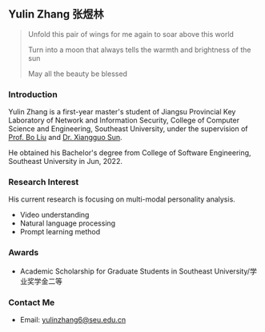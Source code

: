 ## Yulin Zhang 张煜林



> Unfold this pair of wings for me again to soar above this world
>
> Turn into a moon that always tells the warmth and brightness of the sun
>
> May all the beauty be blessed

### Introduction

Yulin Zhang is a first-year master's student of  Jiangsu Provincial Key Laboratory of Network and Information Security, College of Computer Science and Engineering, Southeast University, under the supervision of [Prof. Bo Liu](https://cse.seu.edu.cn/2019/0102/c23024a257041/page.htm) and [Dr. Xiangguo Sun](https://xiangguosun.mystrikingly.com/).

He obtained his Bachelor's degree from College of Software Engineering, Southeast University in Jun, 2022. 



### Research Interest
His current research is focusing on multi-modal personality analysis.
- Video understanding
- Natural language processing 
- Prompt learning method




### Awards
- Academic Scholarship for Graduate Students in Southeast University/学业奖学金二等




### Contact Me
- Email: yulinzhang6@seu.edu.cn

